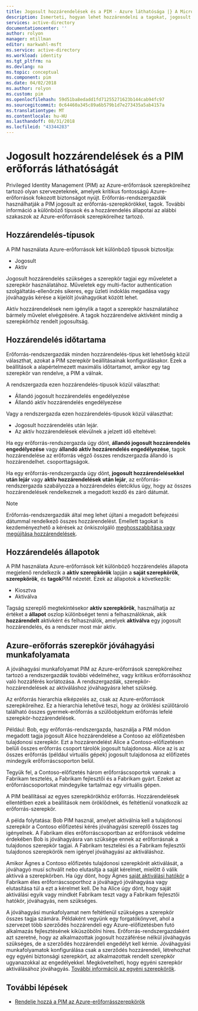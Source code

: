 ```yaml
---
title: Jogosult hozzárendelések és a PIM - Azure láthatósága |} A Microsoft Docs
description: Ismerteti, hogyan lehet hozzárendelni a tagokat, jogosult az Azure-erőforrásszerepkörök az Azure AD Privileged Identity Management (PIM).
services: active-directory
documentationcenter: ''
author: rolyon
manager: mtillman
editor: markwahl-msft
ms.service: active-directory
ms.workload: identity
ms.tgt_pltfrm: na
ms.devlang: na
ms.topic: conceptual
ms.component: pim
ms.date: 04/02/2018
ms.author: rolyon
ms.custom: pim
ms.openlocfilehash: 59d51ba8edadd1fd71255271623b144cab94fc97
ms.sourcegitcommit: 0c64460a345c89a6b579b1d7e273435a5ab4157a
ms.translationtype: MT
ms.contentlocale: hu-HU
ms.lasthandoff: 08/31/2018
ms.locfileid: "43344283"
---
```

# <a name="eligible-assignments-and-resource-visibility-in-pim"></a>Jogosult hozzárendelések és a PIM erőforrás láthatóságát

Privileged Identity Management (PIM) az Azure-erőforrások szerepköreihez tartozó olyan szervezeteknek, amelyek kritikus fontosságú Azure-erőforrások fokozott biztonságot nyújt. Erőforrás-rendszergazdák használhatják a PIM jogosult az erőforrás-szerepkörökkel, tagok. További információ a különböző típusok és a hozzárendelés állapotai az alábbi szakaszok az Azure-erőforrások szerepköreihez tartozó. 

## <a name="assignment-types"></a>Hozzárendelés-típusok

A PIM használata Azure-erőforrások két különböző típusok biztosítja:

- Jogosult
- Aktív

Jogosult hozzárendelés szükséges a szerepkör tagjai egy műveletet a szerepkör használatához. Műveletek egy multi-factor authentication szolgáltatás-ellenőrzés sikeres, egy üzleti indoklás megadása vagy jóváhagyás kérése a kijelölt jóváhagyókat között lehet.

Aktív hozzárendelések nem igénylik a tagot a szerepkör használatához bármely művelet elvégzésére. A tagok hozzárendelve aktívként mindig a szerepkörhöz rendelt jogosultság.

## <a name="assignment-duration"></a>Hozzárendelés időtartama

Erőforrás-rendszergazdák minden hozzárendelés-típus két lehetőség közül választhat, azokat a PIM szerepkör beállításainak konfigurálásakor. Ezek a beállítások a alapértelmezett maximális időtartamot, amikor egy tag szerepkör van rendelve, a PIM a válnak. 

A rendszergazda ezen hozzárendelés-típusok közül választhat:

- Állandó jogosult hozzárendelés engedélyezése
- Állandó aktív hozzárendelés engedélyezése

Vagy a rendszergazda ezen hozzárendelés-típusok közül választhat:

- Jogosult hozzárendelés után lejár.
- Az aktív hozzárendelések elévülnek a jelzett idő elteltével:

Ha egy erőforrás-rendszergazda úgy dönt, **állandó jogosult hozzárendelés engedélyezése** vagy **állandó aktív hozzárendelés engedélyezése**, tagok hozzárendelése az erőforrás végző összes rendszergazda állandó is hozzárendelhet. csoporttagságok.

Ha egy erőforrás-rendszergazda úgy dönt, **jogosult hozzárendelésekkel után lejár** vagy **aktív hozzárendelések után lejár**, az erőforrás-rendszergazda szabályozza a hozzárendelés életciklus úgy, hogy az összes hozzárendelések rendelkeznek a megadott kezdő és záró dátumát.

> [!NOTE] 
> Erőforrás-rendszergazdák által meg lehet újítani a megadott befejezési dátummal rendelkező összes hozzárendelést. Emellett tagokat is kezdeményezhető a kérések az önkiszolgáló [meghosszabbítása vagy megújítása hozzárendelések](pim-resource-roles-renew-extend.md).


## <a name="assignment-states"></a>Hozzárendelés állapotok

A PIM használata Azure-erőforrások két különböző hozzárendelés állapota megjelenő rendelkezik a **aktív szerepkörök** lapján a **saját szerepkörök**, **szerepkörök**, és **tagok**PIM nézetét. Ezek az állapotok a következők:

- Kiosztva
- Aktiválva

Tagság szereplő megtekintésekor **aktív szerepkörök**, használhatja az értéket a **állapot** oszlop különbséget tenni a felhasználóknak, akik **hozzárendelt** aktívként és felhasználók, amelyek **aktiválva** egy jogosult hozzárendelés, és a rendszer most már aktív.

## <a name="azure-resource-role-approval-workflow"></a>Azure-erőforrás szerepkör jóváhagyási munkafolyamata

A jóváhagyási munkafolyamat PIM az Azure-erőforrások szerepköreihez tartozó a rendszergazdák további védelméhez, vagy kritikus erőforrásokhoz való hozzáférés korlátozása. A rendszergazdák, szerepkör-hozzárendelések az aktiváláshoz jóváhagyásra lehet szükség.

Az erőforrás hierarchia elképzelés az, csak az Azure-erőforrások szerepköreihez. Ez a hierarchia lehetővé teszi, hogy az öröklési szülőtároló található összes gyermek-erőforrás a szülőobjektum erőforrás lefelé szerepkör-hozzárendelések. 

Például: Bob, egy erőforrás-rendszergazda, használja a PIM módon megadott tagja jogosult Alice hozzárendelése a Contoso az előfizetésben tulajdonosi szerepkör. Ezt a hozzárendelést Alice a Contoso-előfizetésen belüli összes erőforrás csoport tárolók jogosult tulajdonosa. Alice az is az összes erőforrás (például virtuális gépek) jogosult tulajdonosa az előfizetés mindegyik erőforráscsoporton belül.

Tegyük fel, a Contoso-előfizetés három erőforráscsoportok vannak: a Fabrikam tesztelés, a Fabrikam fejlesztői és a Fabrikam gyárt. Ezeket az erőforráscsoportokat mindegyike tartalmaz egy virtuális gépen.

A PIM beállításai az egyes szerepkörökhöz erőforrás. Hozzárendelések ellentétben ezek a beállítások nem öröklődnek, és feltétlenül vonatkozik az erőforrás-szerepkör.

A példa folytatása: Bob PIM használ, amelyet aktiválnia kell a tulajdonosi szerepkör a Contoso előfizetési kérés jóváhagyási szereplő összes tag igényelnek. A Fabrikam éles erőforráscsoportban az erőforrások védelme érdekében Bob is jóváhagyásra van szüksége ennek az erőforrásnak a tulajdonos szerepkör tagjai. A Fabrikam tesztelési és a Fabrikam fejlesztői tulajdonos szerepkörök nem igényel jóváhagyási az aktiváláshoz.

Amikor Ágnes a Contoso előfizetés tulajdonosi szerepkörét aktiválását, a jóváhagyó musí schválit nebo elutasítja a saját kérelmet, mielőtt ő válik aktívvá a szerepkörben. Ha úgy dönt, hogy Ágnes [saját aktiválási hatókör](pim-resource-roles-activate-your-roles.md#apply-just-enough-administration-practices) a Fabrikam éles erőforráscsoporthoz a jóváhagyó jóváhagyása vagy elutasítása túl a ezt a kérelmet kell. De ha Alice úgy dönt, hogy saját aktiválási egyik vagy mindkét Fabrikam teszt vagy a Fabrikam fejlesztői hatókör, jóváhagyás, nem szükséges.

A jóváhagyási munkafolyamat nem feltétlenül szükséges a szerepkör összes tagja számára. Példaként vegyünk egy forgatókönyvet, ahol a szervezet több szerződés hozzárendeli egy Azure-előfizetésben futó alkalmazás fejlesztésének kiküszöbölni hires. Erőforrás-rendszergazdaként azt szeretné, hogy az alkalmazottak jogosult hozzáférése nélkül jóváhagyás szükséges, de a szerződés hozzárendeli engedélyt kell kérnie. Jóváhagyási munkafolyamatok konfigurálása csak a szerződés hozzárendeli, létrehozhat egy egyéni biztonsági szerepkört, az alkalmazottak rendelt szerepkör ugyanazokkal az engedélyekkel. Megkövetelheti, hogy egyéni szerepkör aktiválásához jóváhagyás. [További információ az egyéni szerepkörök](pim-resource-roles-custom-role-policy.md).

## <a name="next-steps"></a>További lépések

- [Rendelje hozzá a PIM az Azure-erőforrásszerepkörök](pim-resource-roles-assign-roles.md)
